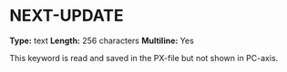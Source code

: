 # NEXT-UPDATE
**Type:** text
**Length:** 256 characters
**Multiline:** Yes

This keyword is read and saved in the PX-file but not shown in PC-axis.
